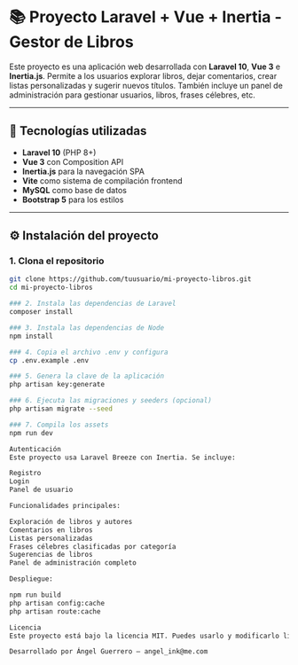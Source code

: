 # 📚 Proyecto Laravel + Vue + Inertia - Gestor de Libros

Este proyecto es una aplicación web desarrollada con **Laravel 10**, **Vue 3** e **Inertia.js**. Permite a los usuarios explorar libros, dejar comentarios, crear listas personalizadas y sugerir nuevos títulos. También incluye un panel de administración para gestionar usuarios, libros, frases célebres, etc.

---

## 🚀 Tecnologías utilizadas

- **Laravel 10** (PHP 8+)
- **Vue 3** con Composition API
- **Inertia.js** para la navegación SPA
- **Vite** como sistema de compilación frontend
- **MySQL** como base de datos
- **Bootstrap 5** para los estilos

---

## ⚙️ Instalación del proyecto

### 1. Clona el repositorio

```bash
git clone https://github.com/tuusuario/mi-proyecto-libros.git
cd mi-proyecto-libros

### 2. Instala las dependencias de Laravel
composer install

### 3. Instala las dependencias de Node
npm install

### 4. Copia el archivo .env y configura
cp .env.example .env

### 5. Genera la clave de la aplicación
php artisan key:generate

### 6. Ejecuta las migraciones y seeders (opcional)
php artisan migrate --seed

### 7. Compila los assets
npm run dev

Autenticación
Este proyecto usa Laravel Breeze con Inertia. Se incluye:

Registro
Login
Panel de usuario

Funcionalidades principales:

Exploración de libros y autores
Comentarios en libros
Listas personalizadas
Frases célebres clasificadas por categoría
Sugerencias de libros
Panel de administración completo

Despliegue:

npm run build
php artisan config:cache
php artisan route:cache

Licencia
Este proyecto está bajo la licencia MIT. Puedes usarlo y modificarlo libremente.

Desarrollado por Ángel Guerrero – angel_ink@me.com


